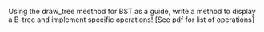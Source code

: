 Using the draw_tree meethod for BST as a guide, write a method to display a B-tree and implement specific operations!
[See pdf for list of operations]
